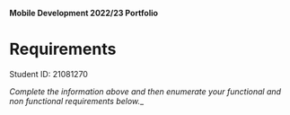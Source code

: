 **Mobile Development 2022/23 Portfolio**
# Requirements

Student ID: 21081270

_Complete the information above and then enumerate your functional and non functional requirements below.__
